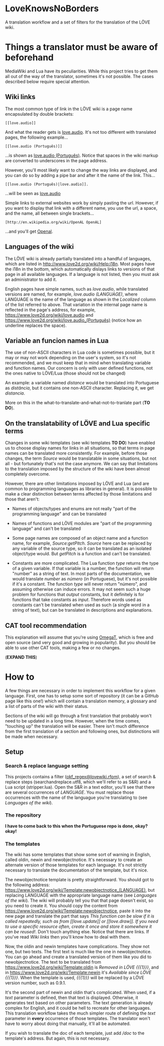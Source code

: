 LoveKnowsNoBorders
==================

A translation workflow and a set of filters for the translation of the LÖVE wiki.

# Things a translator must be aware of beforehand

MediaWiki and Lua have its peculiarities. While this project tries to get them all out of the way of the translator, sometimes it's not possible. The cases described below require special attention.

## Wiki links

The most common type of link in the LÖVE wiki is a page name encapsulated by double brackets:

```
[[love.audio]]
```

And what the reader gets is [love.audio](https://www.love2d.org/wiki/love.audio). It's not too different with translated pages, the following example...

```
[[love.audio (Português)]]
```

...is shown as [love.audio (Português)](https://www.love2d.org/wiki/love.audio_(Português)). Notice that spaces in the wiki markup are converted to underscores in the page address.

However, you'll most likely want to change the way links are displayed, and you can do so by adding a pipe bar and after it the name of the link. This...

```
[[love.audio (Português)|love.audio]].
```

...will be seen as [love.audio](https://www.love2d.org/wiki/love.audio_(Português))

Simple links to external websites work by simply pasting the url. However, if you want to display that link with a different name, you use the url, a space, and the name, all between single brackets...

```
[http://en.wikipedia.org/wiki/OpenAL OpenAL]
```

...and you'll get [Openal](http://en.wikipedia.org/wiki/OpenAL).

## Languages of the wiki

The LÖVE wiki is already partially translated into a handful of languages, which are listed in http://www.love2d.org/wiki/Help:i18n. Most pages have the i18n in the bottom, which automatically dislays links to versions of that page in all available languages. If a language is not listed, then you must ask an administrator to add it.

English pages have simple names, such as *love.audio*, while translated versions are named, for example, *love.audio (LANGUAGE)*, where LANGUAGE is the name of the language as shown in the *Localized* column of the list referred to above. That variation in the internal page name is reflected in the page's address, for example, https://www.love2d.org/wiki/love.audio and https://www.love2d.org/wiki/love.audio_(Português) (notice how an underline replaces the space).

## Variable an funcion names in Lua

The use of non-ASCII characters in Lua code is sometimes possible, but it may or may not work depending on the user's system, so it's not recommended, and we must keep that in mind when translating variable and function names. Our concern is only with user defined functions, not the ones native to LÖVE/Lua (those should not be changed)

An example: a variable named *distance* would be translated into Portuguese as *distância*, but it contains one non-ASCII character. Replacing it, we get *distancia*.

More on this in the what-to-translate-and-what-not-to-tranlate part (**TO DO**).

## On the translatability of LÖVE and Lua specific terms

Changes in some wiki templates (see wiki templates **TO DO**) have enabled us to choose display names for links in all situations, so that terms in page names can be translated more consistently. For example, before those changes, the term *Source* would be translatable in some situations, but not all - but fortunately that's not the case anymore. We can say that limitations to the translation imposed by the structure of the wiki have been almost completely overcome.

However, there are other limitations imposed by LÖVE and Lua (and are common to programming languages as libraries in general). It is possible to make a clear distinction between terms affected by those limitations and those that aren't:

* Names of objects/types and enums are not really "part of the programming language" and can be translated

* Names of functions and LÖVE modules are "part of the programming language" and can't be translated

* Some page names are composed of an object name and a function name, for example, *Source:getPitch*. *Source* here can be replaced by any variable of the source type, so it can be translated as an isolated object/type would. But *getPitch* is a function and can't be translated.

* Constants are more complicated. The Lua function *type* returns the type of a given variable. If that variable is a number, the function will return "number" as a string of text. In most parts of the documentation, we would translate *number* as *número* (in Portuguese), but it's not possible if it's a constant. The function *type* will never return "número", and assuming otherwise can induce errors. It may not seem such a huge problem for functions that *output* constants, but it definitely is for functions that take constants as *input*. Therefore words used as constants can't be translated when used as such (a single word in a string of text), but can be translated in descriptions and explanations.

## CAT tool recommendation

This explanation will assume that you're using [OmegaT](http://omegat.org/), which is free and open source (and very good and growing in popularity). But you should be able to use other CAT tools, making a few or no changes.

(**EXPAND THIS**)

# How to

A few things are necessary in order to implement this workflow for a given language. First, one has to setup some sort of repository (it can be a GitHub page like this one!) which will contain a translation memory, a glossary and a list of parts of the wiki with their status.

Sections of the wiki will go through a first translation that probably won't need to be updated in a long time. However, when the time comes, "touching up" the translation will be easier. There isn't much difference from the first translation of a section and following ones, but distinctions will be made when necessary.

## Setup

### Search & replace language setting

This projects contains a filter (okf_regex@lovewiki.rfpm), a set of search & replace steps (searchandreplace.utf8, which we'll refer to as S&R) and a Lua script (stripper.lua). Open the S&R in a text editor, you'll see that there are several occurrences of *LANGUAGE*. You must replace those occurrences with the name of the languague you're translating to (see *Languages of the wiki*). 

### The repository

**I have to come back to this when the Portuguese repo is done, okay? okay!**

### The templates

The wiki has some templates that show some sort of warning in English, called oldin, newin and newobjectnotice. It's necessary to create an alternate version of those templates for each language. It's not strictly necessary to translate the documentation of the template, but it's nice.

The newobjectnotice template is pretty straightforward. You should got to the following address: https://www.love2d.org/wiki/Template:newobjectnotice_(LANGUAGE), but replacing LANGUAGE with the appropriate language name (see *Languages of the wiki*). The wiki will probably tell you that that page doesn't exist, so you need to create it. You should copy the content from https://www.love2d.org/wiki/Template:newobjectnotice, paste it into the new page and translate the part that says *This function can be slow if it is called repeatedly, such as from [[love.update]] or [[love.draw]]. If you need to use a specific resource often, create it once and store it somewhere it can be reused!*. Don't touch anything else. Notice that there are links. If you've read *Wiki links* then you'll know how to deal with them.

Now, the oldin and newin templates have complications. They show not one, but two texts. The first text is much like the one in newobjectnotice. You can go ahead and create a translated version of them like you did to newobjectnotice. The text to be translated from https://www.love2d.org/wiki/Template:oldin is *Removed in LÖVE {{{1}}}*, and in https://www.love2d.org/wiki/Template:newin it's *Available since LÖVE {{{1}}}*. When the template is used, *{{{1}}}* will be replaced by a LÖVE version number, such as 0.9.1.

It's the second part of newin and oldin that's complicated. When used, if a *text* parameter is defined, then that text is displayed. Otherwise, it generates text based on other parameters. The text generation is already complex for English, and it could be hell to recreate for other languages. This translation workflow takes the much simpler route of defining the *text* parameter in **every** occurrence of those templates. The translator won't have to worry about doing that manually, it'll all be automated.

If you wish to translate the doc of each template, just add */doc* to the template's address. But again, this is not necessary.
